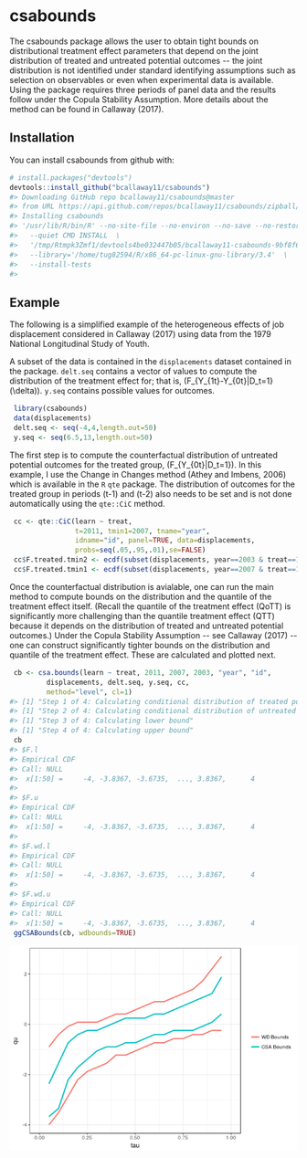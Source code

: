 
<!-- README.md is generated from README.Rmd. Please edit that file -->
csabounds
=========

The csabounds package allows the user to obtain tight bounds on distributional treatment effect parameters that depend on the joint distribution of treated and untreated potential outcomes -- the joint distribution is not identified under standard identifying assumptions such as selection on observables or even when experimental data is available. Using the package requires three periods of panel data and the results follow under the Copula Stability Assumption. More details about the method can be found in Callaway (2017).

Installation
------------

You can install csabounds from github with:

``` r
# install.packages("devtools")
devtools::install_github("bcallaway11/csabounds")
#> Downloading GitHub repo bcallaway11/csabounds@master
#> from URL https://api.github.com/repos/bcallaway11/csabounds/zipball/master
#> Installing csabounds
#> '/usr/lib/R/bin/R' --no-site-file --no-environ --no-save --no-restore  \
#>   --quiet CMD INSTALL  \
#>   '/tmp/Rtmpk3Zmf1/devtools4be032447b05/bcallaway11-csabounds-9bf8f68'  \
#>   --library='/home/tug82594/R/x86_64-pc-linux-gnu-library/3.4'  \
#>   --install-tests
#> 
```

Example
-------

The following is a simplified example of the heterogeneous effects of job displacement considered in Callaway (2017) using data from the 1979 National Longitudinal Study of Youth.

A subset of the data is contained in the `displacements` dataset contained in the package. `delt.seq` contains a vector of values to compute the distribution of the treatment effect for; that is, \(F_{Y_{1t}-Y_{0t}|D_t=1}(\delta)\). `y.seq` contains possible values for outcomes.

``` r
 library(csabounds)
 data(displacements)
 delt.seq <- seq(-4,4,length.out=50)
 y.seq <- seq(6.5,13,length.out=50)
```

The first step is to compute the counterfactual distribution of untreated potential outcomes for the treated group, \(F_{Y_{0t}|D_t=1}\). In this example, I use the Change in Changes method (Athey and Imbens, 2006) which is available in the `R` `qte` package. The distribution of outcomes for the treated group in periods \(t-1\) and \(t-2\) also needs to be set and is not done automatically using the `qte::CiC` method.

``` r
 cc <- qte::CiC(learn ~ treat,
                t=2011, tmin1=2007, tname="year",
                idname="id", panel=TRUE, data=displacements,
                probs=seq(.05,.95,.01),se=FALSE)
 cc$F.treated.tmin2 <- ecdf(subset(displacements, year==2003 & treat==1)$learn)
 cc$F.treated.tmin1 <- ecdf(subset(displacements, year==2007 & treat==1)$learn)
```

Once the counterfactual distribution is avialable, one can run the main method to compute bounds on the distribution and the quantile of the treatment effect itself. (Recall the quantile of the treatment effect (QoTT) is significantly more challenging than the quantile treatment effect (QTT) because it depends on the distribution of treated and untreated potential outcomes.) Under the Copula Stability Assumption -- see Callaway (2017) -- one can construct significantly tighter bounds on the distribution and quantile of the treatment effect. These are calculated and plotted next.

``` r
 cb <- csa.bounds(learn ~ treat, 2011, 2007, 2003, "year", "id",
         displacements, delt.seq, y.seq, cc,
         method="level", cl=1)
#> [1] "Step 1 of 4: Calculating conditional distribution of treated potential outcomes..."
#> [1] "Step 2 of 4: Calculating conditional distribution of untreated potential outcomes..."
#> [1] "Step 3 of 4: Calculating lower bound"
#> [1] "Step 4 of 4: Calculating upper bound"
 cb
#> $F.l
#> Empirical CDF 
#> Call: NULL
#>  x[1:50] =     -4, -3.8367, -3.6735,  ..., 3.8367,      4
#> 
#> $F.u
#> Empirical CDF 
#> Call: NULL
#>  x[1:50] =     -4, -3.8367, -3.6735,  ..., 3.8367,      4
#> 
#> $F.wd.l
#> Empirical CDF 
#> Call: NULL
#>  x[1:50] =     -4, -3.8367, -3.6735,  ..., 3.8367,      4
#> 
#> $F.wd.u
#> Empirical CDF 
#> Call: NULL
#>  x[1:50] =     -4, -3.8367, -3.6735,  ..., 3.8367,      4
 ggCSABounds(cb, wdbounds=TRUE)
```

![](man/figures/README-unnamed-chunk-3-1.png)
